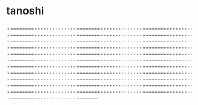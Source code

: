 # tanoshi
.................................................................................................................................................................................................................................................................................................................................................................................................................................................................................................................................................................................................................................................................................................................................................................................................................................................................................................................................................................................................................................................................................................................................................................................................................................................................................................................................................................................................................................................................................